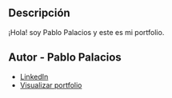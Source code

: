 ## Descripción

¡Hola! soy Pablo Palacios y este es mi portfolio.

## Autor - **Pablo Palacios**

* [LinkedIn](https://www.linkedin.com/in/pablo-palacios-l%C3%B3pez/)
* [Visualizar portfolio](https://pablopalacios.github.io/)
